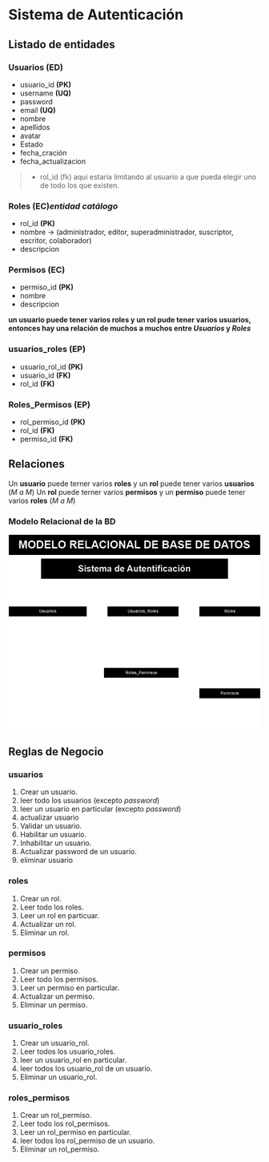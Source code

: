 

# Sistema de Autenticación

## Listado de entidades

### Usuarios **(ED)**

- usuario_id **(PK)**
- username **(UQ)**
- password
- email  **(UQ)**
- nombre
- apellidos
- avatar
- Estado
- fecha_cración
- fecha_actualizacion

>  - rol_id (fk) aqui estaria limitando al usuario a que pueda elegir uno de todo los que existen.


### Roles **(EC)_entidad catálogo_**

- rol_id **(PK)**
- nombre -> (administrador, editor, superadministrador, suscriptor, escritor, colaborador)
- descripcion

### Permisos **(EC)**

- permiso_id **(PK)**
- nombre
- descripcion

**un usuario puede tener varios roles y un rol pude tener varios usuarios, entonces hay una relación de muchos a muchos entre _Usuarios_ y _Roles_**

### usuarios_roles **(EP)**

- usuario_rol_id **(PK)**
- usuario_id **(FK)**
- rol_id **(FK)**

### Roles_Permisos **(EP)**

- rol_permiso_id **(PK)**
- rol_id **(FK)**
- permiso_id **(FK)**

## Relaciones

Un **usuario** puede terner varios **roles** y un **rol** puede tener varios **usuarios** (_M a M_)
Un **rol** puede terner varios **permisos** y un **permiso** puede tener varios **roles** (_M a M_)

### Modelo Relacional de la BD

![modelo_relacional](sistema_autenticacion.drawio.png)

## Reglas de Negocio

### usuarios

1. Crear un usuario.
1. leer todo los usuarios (excepto _password_)
1. leer un usuario en particular (excepto _password_)
1. actualizar usuario
1. Validar un usuario.
1. Habilitar un usuario.
1. Inhabilitar un usuario.
1. Actualizar password de un usuario.
1. eliminar usuario

### roles

1. Crear un rol.
1. Leer todo los roles.
1. Leer un rol en particuar.
1. Actualizar un rol.
1. Eliminar un rol.

### permisos

1. Crear un permiso. 
1. Leer todo los permisos.
1. Leer un permiso en particular.
1. Actualizar un permiso.
1. Eliminar un permiso.


### usuario_roles

1. Crear un usuario_rol.
1. Leer todos los usuario_roles.
1. leer un usuario_rol en particular.
1. leer todos los usuario_rol de un usuario.
1. Eliminar un usuario_rol.

### roles_permisos

1. Crear un rol_permiso.
1. Leer todo los rol_permisos.
1. Leer un rol_permiso en particular.
1. leer todos los rol_permiso de un usuario.
1. Eliminar un rol_permiso.

